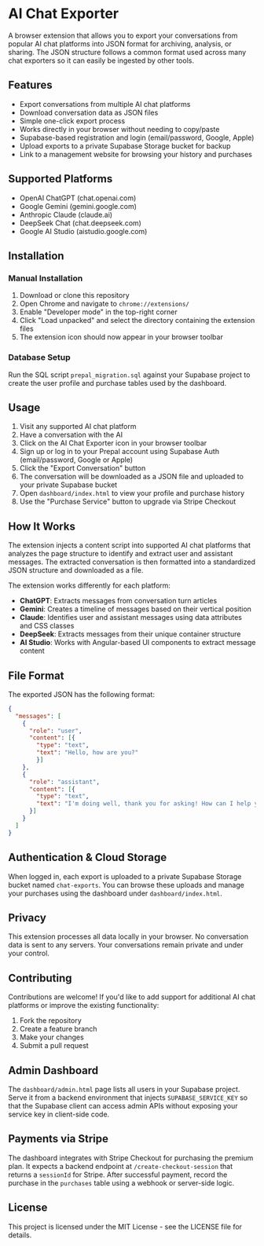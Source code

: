 # AI Chat Exporter

A browser extension that allows you to export your conversations from popular AI chat platforms into JSON format for archiving, analysis, or sharing.
The JSON structure follows a common format used across many chat exporters so it can easily be ingested by other tools.

## Features

- Export conversations from multiple AI chat platforms
- Download conversation data as JSON files
- Simple one-click export process
- Works directly in your browser without needing to copy/paste
- Supabase-based registration and login (email/password, Google, Apple)
- Upload exports to a private Supabase Storage bucket for backup
- Link to a management website for browsing your history and purchases

## Supported Platforms

- OpenAI ChatGPT (chat.openai.com)
- Google Gemini (gemini.google.com)
- Anthropic Claude (claude.ai)
- DeepSeek Chat (chat.deepseek.com)
- Google AI Studio (aistudio.google.com)

## Installation

### Manual Installation

1. Download or clone this repository
2. Open Chrome and navigate to `chrome://extensions/`
3. Enable "Developer mode" in the top-right corner
4. Click "Load unpacked" and select the directory containing the extension files
5. The extension icon should now appear in your browser toolbar

### Database Setup

Run the SQL script `prepal_migration.sql` against your Supabase project to create the user profile and purchase tables used by the dashboard.

## Usage

1. Visit any supported AI chat platform
2. Have a conversation with the AI
3. Click on the AI Chat Exporter icon in your browser toolbar
4. Sign up or log in to your Prepal account using Supabase Auth (email/password, Google or Apple)
5. Click the "Export Conversation" button
6. The conversation will be downloaded as a JSON file and uploaded to your private Supabase bucket
7. Open `dashboard/index.html` to view your profile and purchase history
8. Use the "Purchase Service" button to upgrade via Stripe Checkout

## How It Works

The extension injects a content script into supported AI chat platforms that analyzes the page structure to identify and extract user and assistant messages. The extracted conversation is then formatted into a standardized JSON structure and downloaded as a file.

The extension works differently for each platform:

- **ChatGPT**: Extracts messages from conversation turn articles
- **Gemini**: Creates a timeline of messages based on their vertical position
- **Claude**: Identifies user and assistant messages using data attributes and CSS classes
- **DeepSeek**: Extracts messages from their unique container structure
- **AI Studio**: Works with Angular-based UI components to extract message content

## File Format

The exported JSON has the following format:
```json
{
  "messages": [
    {
      "role": "user",
      "content": [{
        "type": "text",
        "text": "Hello, how are you?"
        }]
    },
    {
      "role": "assistant",
      "content": [{
        "type": "text",
        "text": "I'm doing well, thank you for asking! How can I help you today?"
      }]
    }
  ]
}
```

## Authentication & Cloud Storage

When logged in, each export is uploaded to a private Supabase Storage bucket named `chat-exports`. You can browse these uploads and manage your purchases using the dashboard under `dashboard/index.html`.

## Privacy

This extension processes all data locally in your browser. No conversation data is sent to any servers. Your conversations remain private and under your control.

## Contributing

Contributions are welcome! If you'd like to add support for additional AI chat platforms or improve the existing functionality:

1. Fork the repository
2. Create a feature branch
3. Make your changes
4. Submit a pull request

## Admin Dashboard

The `dashboard/admin.html` page lists all users in your Supabase project. Serve
it from a backend environment that injects `SUPABASE_SERVICE_KEY` so that the
Supabase client can access admin APIs without exposing your service key in
client-side code.

## Payments via Stripe

The dashboard integrates with Stripe Checkout for purchasing the premium plan.
It expects a backend endpoint at `/create-checkout-session` that returns a
`sessionId` for Stripe. After successful payment, record the purchase in the
`purchases` table using a webhook or server-side logic.

## License

This project is licensed under the MIT License - see the LICENSE file for details.
